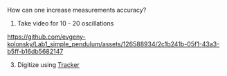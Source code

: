 How can one increase measurements accuracy?

1. Take video for 10 - 20 oscillations
   

https://github.com/evgeny-kolonsky/Lab1_simple_pendulum/assets/126588934/2c1b241b-05f1-43a3-b5ff-b16db5682147


3. Digitize using [Tracker](https://physlets.org/tracker/
)
